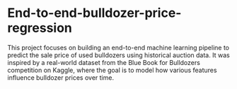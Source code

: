 # End-to-end-bulldozer-price-regression
This project focuses on building an end-to-end machine learning pipeline to predict the sale price of used bulldozers using historical auction data. It was inspired by a real-world dataset from the Blue Book for Bulldozers competition on Kaggle, where the goal is to model how various features influence bulldozer prices over time.
